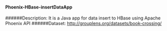 #### Phoenix-HBase-insertDataApp
######Description: 
It is a Java app for data insert to HBase using Apache Phoenix API
######Dataset: http://grouplens.org/datasets/book-crossing/

